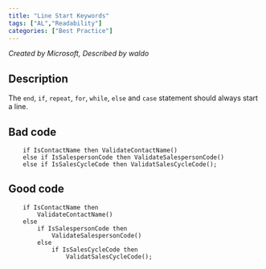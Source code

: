 ```yaml
---
title: "Line Start Keywords"
tags: ["AL","Readability"]
categories: ["Best Practice"]
---
```

_Created by Microsoft, Described by waldo_

## Description

The `end`, `if`, `repeat`, `for`, `while`, `else` and `case` statement should always start a line. 

## Bad code

```al
    if IsContactName then ValidateContactName()
    else if IsSalespersonCode then ValidateSalespersonCode()
    else if IsSalesCycleCode then ValidatSalesCycleCode();
```

## Good code

```al
    if IsContactName then
        ValidateContactName()
    else
        if IsSalespersonCode then
            ValidateSalespersonCode()
        else
            if IsSalesCycleCode then 
                ValidatSalesCycleCode();
```
